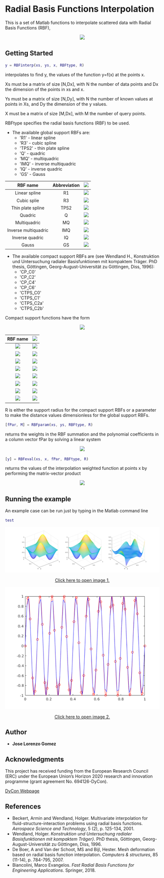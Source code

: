 # Radial Basis Functions Interpolation

This is a set of Matlab functions to interpolate scattered data with Radial Basis Functions (RBF),

<p align="center">
  <img src="https://latex.codecogs.com/gif.latex?F%20%5Cleft%28%20%5Cmathbf%7Bx%7D%20%5Cright%29%20%3D%20%5Csum_%7Bj%3D1%7D%5EN%20%5Cgamma_j%20%5Cvarphi%20%5Cleft%28%20%5C%7C%20%5Cmathbf%7Bx%7D%20-%20%5Cmathbf%7Bx%7D_%7Bs%2C%20j%7D%20%5C%7C_%7B%5Cmathbb%7BR%7D%5Ed%7D%20%5Cright%29%20&plus;%20p%20%5Cleft%28%20%5Cmathbf%7Bx%7D%20%5Cright%29">
</p>


## Getting Started

```Matlab
y = RBFinterp(xs, ys, x, RBFtype, R)
```
interpolates to find y, the values of the function y=f(x) at the points x.

Xs must be a matrix of size [N,Dx], with N the number of data points and Dx the dimension of the points in xs and x.

Ys must be a matrix of size [N,Dy], with N the number of known values at points in Xs, and Dy the dimension of the y values.

X must be a matrix of size [M,Dx], with M the number of query points.

RBFtype specifies the radial basis functions (RBF) to be used. 

* The available global support RBFs are:
	* 'R1'    - linear spline
	* 'R3'    - cubic spline
	* 'TPS2'  - thin plate spline
	* 'Q'     - quadric
	* 'MQ'    - multiquadric
	* 'IMQ'   - inverse multiquadric
	* 'IQ'    - inverse quadric
	* 'GS'    - Gauss
	
| RBF name | Abbreviation | <img src = "https://latex.codecogs.com/gif.latex?%5Cvarphi%20%5Cleft%28%20r%20%5Cright%29"> |
| :---: | :---: | :---: |
| Linear spline | R1 | <img src = "https://latex.codecogs.com/gif.latex?%5Cepsilon%20r"> |
| Cubic splie | R3 | <img src = "https://latex.codecogs.com/gif.latex?%5Cleft%28%20%5Cepsilon%20r%20%5Cright%29%5E3"> |
| Thin plate spline | TPS2| <img src = "https://latex.codecogs.com/gif.latex?%5Cleft%28%20%5Cepsilon%20r%20%5Cright%29%5E2%20%5Clog%5Cleft%28%20%5Cepsilon%20r%20%5Cright%29%24"> |
| Quadric | Q | <img src = "https://latex.codecogs.com/gif.latex?1%20&plus;%20%5Cleft%28%20%5Cepsilon%20r%20%5Cright%29%5E2"> |
| Multiquadric | MQ | <img src = "https://latex.codecogs.com/gif.latex?%5Csqrt%7B1%20&plus;%20%5Cleft%28%20%5Cepsilon%20r%20%5Cright%29%20%5E2%7D"> |
| Inverse multiquadric | IMQ | <img src = "https://latex.codecogs.com/gif.latex?%5Cfrac%7B1%7D%7B%5Csqrt%7B1%20&plus;%20%5Cleft%28%20%5Cepsilon%20r%20%5Cright%29%20%5E2%7D%7D"> |
| Inverse quadric | IQ | <img src = "https://latex.codecogs.com/gif.latex?%5Cfrac%7B1%7D%7B%201%20&plus;%20%5Cleft%28%20%5Cepsilon%20r%20%5Cright%29%20%5E2%20%7D"> |
| Gauss | GS | <img src = "https://latex.codecogs.com/gif.latex?e%5E%7B-%5Cleft%28%5Cepsilon%20r%20%5Cright%29%5E2%7D"> |

* The available compact support RBFs are (see Wendland H., Konstruktion und Untersuchung radialer Basisfunktionen mit kompaktem Träger. PhD  thesis, Göttingen, Georg-August-Universität zu Göttingen, Diss, 1996):
	* 'CP_C0'
	* 'CP_C2'
	* 'CP_C4'
	* 'CP_C6'
	* 'CTPS_C0'
	* 'CTPS_C1'
	* 'CTPS_C2a'
	* 'CTPS_C2b'

Compact support functions have the form

<p align="center">
	<img src = "https://latex.codecogs.com/gif.latex?%5Cvarphi%20%5Cleft%28%20%5Cxi%20%3D%20%5Cfrac%7Br%7D%7BR%7D%20%5Cright%29%20%3D%20%5Cbegin%7Bcases%7D%20f%20%5Cleft%28%20%5Cxi%20%5Cright%29%2C%20%26%200%20%5Cleq%20%5Cxi%20%5Cleq%201%20%5C%5C%200%2C%20%26%20%5Cxi%20%3E%201%20%5Cend%7Bcases%7D">
</p>

| RBF name | <img src = "https://latex.codecogs.com/gif.latex?%5Cvarphi%20%5Cleft%28%20%5Cxi%20%5Cright%29"> |
| :---: | :---: |
| <img src = "https://latex.codecogs.com/gif.latex?%5Ctext%7BCP%20%7D%20%5Cmathcal%7BC%7D%5E0"> | <img src = "https://latex.codecogs.com/gif.latex?%5Cleft%28%201%20-%20%5Cxi%20%5Cright%29%5E2"> |
| <img src = "https://latex.codecogs.com/gif.latex?%5Ctext%7BCP%20%7D%20%5Cmathcal%7BC%7D%5E2"> | <img src = "https://latex.codecogs.com/gif.latex?%5Cleft%28%201%20-%20%5Cxi%20%5Cright%29%5E4%20%5Cleft%28%204%20%5Cxi%20&plus;%201%20%5Cright%29"> |
| <img src = "https://latex.codecogs.com/gif.latex?%5Ctext%7BCP%20%7D%20%5Cmathcal%7BC%7D%5E4">| <img src = "https://latex.codecogs.com/gif.latex?%5Cleft%28%201%20-%20%5Cxi%20%5Cright%29%5E6%20%5Cleft%28%20%5Cfrac%7B35%7D%7B3%7D%20%5Cxi%5E2%20&plus;%206%20%5Cxi%20&plus;%201%20%5Cright%29"> |
| <img src = "https://latex.codecogs.com/gif.latex?%5Ctext%7BCP%20%7D%20%5Cmathcal%7BC%7D%5E6"> | <img src = "https://latex.codecogs.com/gif.latex?%5Cleft%28%201%20-%20%5Cxi%20%5Cright%29%5E8%20%5Cleft%28%2032%20%5Cxi%5E3%20&plus;%2025%20%5Cxi%5E2%20&plus;%208%20%5Cxi%20&plus;%201%20%5Cright%29"> |
| <img src = "https://latex.codecogs.com/gif.latex?%5Ctext%7BCTPS%20%7D%20%5Cmathcal%7BC%7D%5E0"> | <img src = "https://latex.codecogs.com/gif.latex?%5Cleft%28%201%20-%20%5Cxi%20%5Cright%29%5E5"> |
| <img src = "https://latex.codecogs.com/gif.latex?%5Ctext%7BCTPS%20%7D%20%5Cmathcal%7BC%7D%5E1"> | <img src = "https://latex.codecogs.com/gif.latex?1%20&plus;%20%5Cfrac%7B80%7D%7B3%7D%20%5Cxi%5E2%20-%2040%20%5Cxi%5E3%20&plus;%2015%20%5Cxi%5E4%20-%20%5Cfrac%7B8%7D%7B3%7D%20%5Cxi%5E5%20&plus;%2020%20%5Cxi%5E2%20%5Clog%20%5Cxi"> |
| <img src = "https://latex.codecogs.com/gif.latex?%5Ctext%7BCTPS%20%7D%20%5Cmathcal%7BC%7D%5E2_a"> | <img src = "https://latex.codecogs.com/gif.latex?1%20-%2030%20%5Cxi%5E2%20-%2010%20%5Cxi%5E3%20&plus;%2045%20%5Cxi%5E4%20-%206%20%5Cxi%5E5%20-%2060%20%5Cxi%5E3%20%5Clog%20%5Cxi"> |
| <img src = "https://latex.codecogs.com/gif.latex?%5Ctext%7BCTPS%20%7D%20%5Cmathcal%7BC%7D%5E2_b"> | <img src = "https://latex.codecogs.com/gif.latex?1%20-%2020%20%5Cxi%5E2%20&plus;%2080%20%5Cxi%5E3%20-%2045%20%5Cxi%5E4%20-%2016%20%5Cxi%5E5%20&plus;%2060%20%5Cxi%5E4%20%5Clog%20%5Cxi"> |

R is either the support radius for the compact support RBFs or a parameter to make the distance values dimensionless for the global support RBFs.

```Matlab
[fPar, M] = RBFparam(xs, ys, RBFtype, R)
```

returns the weights in the RBF summation and the polynomial coefficients in a column vector fPar by solving a linear system

<p align="center">
    <img src="https://latex.codecogs.com/gif.latex?%5Cbegin%7Bpmatrix%7D%20%5Cmathbf%7BM%7D%20%26%20%5Cmathbf%7BP%7D_s%20%5C%5C%20%5Cmathbf%7BP%7D_s%5ET%20%26%20%5Cmathbf%7B0%7D%20%5Cend%7Bpmatrix%7D%20%5Cbegin%7Bpmatrix%7D%20%5Cmathbf%7B%5Cgamma%7D%20%5C%5C%20%5Cmathbf%7B%5Cbeta%7D%20%5Cend%7Bpmatrix%7D%20%3D%20%5Cbegin%7Bpmatrix%7D%20%5Cmathbf%7Bf%7D_s%20%5C%5C%20%5Cmathbf%7B0%7D%20%5Cend%7Bpmatrix%7D">
</p>

```Matlab
[y] = RBFeval(xs, x, fPar, RBFtype, R)
```

returns the values of the interpolation weighted function at points x by performing the matrix-vector product

<p align="center">
    <img src="https://latex.codecogs.com/gif.latex?%5Cmathbf%7Bf%7D%20%3D%20%5Cbegin%7Bpmatrix%7D%20%5Cmathbf%7B%5Chat%7BM%7D%7D%20%26%20%5Cmathbf%7B%5Chat%7BP%7D%7D%20%5Cend%7Bpmatrix%7D%20%5Cbegin%7Bpmatrix%7D%20%5Cmathbf%7B%5Cgamma%7D%20%5C%5C%20%5Cmathbf%7B%5Cbeta%7D%20%5Cend%7Bpmatrix%7D">
</p>

## Running the example

An example case can be run just by typing in the Matlab command line

```Matlab
test
```

![](test.png)

<p align="center">
  <a href="https://github.com/ChairOfComputationalMathematics/RBF-interp/blob/master/test.png" target="_blank">Click here to open image 1.</a>
</p>

<p align="center">
  <img src="test2.png">
</p>

<p align="center">
  <a href="https://github.com/ChairOfComputationalMathematics/RBF-interp/blob/master/test2.png" target="_blank">Click here to open image 2.</a>
</p>

## Author

* **Jose Lorenzo Gomez**

## Acknowledgments

This project has received funding from the European Research Council (ERC) under the European  Union’s Horizon 2020 research and innovation programme (grant agreement No. 694126-DyCon).
 
[DyCon Webpage](http://cmc.deusto.eus/dycon/)

## References

* Beckert, Armin and Wendland, Holger. Multivariate interpolation for fluid-structure-interaction problems using radial basis functions. _Aerospace Science and Technology_, 5 (2), p. 125-134, 2001.
* Wendland, Holger. _Konstruktion und Untersuchung radialer Basisfunktionen mit kompaktem Träger}_. PhD thesis, Göttingen, Georg-August-Universität zu Göttingen, Diss, 1996.
* De Boer, A and Van der Schoot, MS and Bijl, Hester. Mesh deformation based on radial basis function interpolation. _Computers & structures_, 85 (11-14), p. 784-795, 2007.
* Biancolini, Marco Evangelos. _Fast Radial Basis Functions for Engineering Applications_. Springer, 2018.
